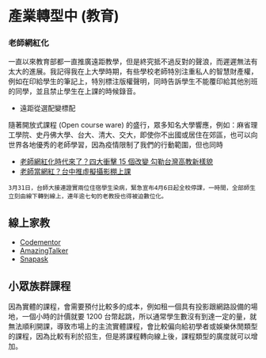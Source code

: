 # 產業轉型中 (教育)

### 老師網紅化

一直以來教育部都一直推廣遠距教學，但是終究抵不過反對的聲浪，而遲遲無法有太大的進展。我記得我在上大學時期，有些學校老師特別注重私人的智慧財產權，例如在印給學生的筆記上，特別標注版權聲明，同時告訴學生不能覆印給其他別班的同學，並且禁止學生在上課的時候錄音。

- 遠距從選配變標配

隨著開放式課程 (Open course ware) 的盛行，眾多知名大學響應，例如：麻省理工學院、史丹佛大學、台大、清大、交大，即使你不出國或居住在郊區，也可以向世界各地優秀的老師學習，因為疫情限制了我們的行動範圍，但也同時

- [老師網紅化時代來了？四大衝擊 15 個改變 勾勒台灣高教新樣貌](https://money.udn.com/money/story/5648/4682668)
- [老師當網紅？台中推虛擬攝影棚上課](https://udn.com/news/story/7325/4470057)

```
3月31日，台師大接連證實兩位住宿學生染病，緊急宣布4月6日起全校停課，一時間，全部師生立刻由線下轉到線上，連年逾七旬的老教授也得被迫數位化。
```

## 線上家教

- [Codementor](https://www.codementor.io/)
- [AmazingTalker](https://en.amazingtalker.com/)
- [Snapask](https://snapask.com/zh-tw)

## 小眾族群課程

因為實體的課程，會需要預付比較多的成本，例如租一個具有投影跟網路設備的場地，一個小時的計價就要 1200 台幣起跳，所以通常學生數沒有到達一定的量，就無法順利開課，導致市場上的主流實體課程，會比較偏向給初學者或娛樂休閒類型的課程，因為比較有利於招生，但是將課程轉向線上後，課程類型的廣度就可以增加。
